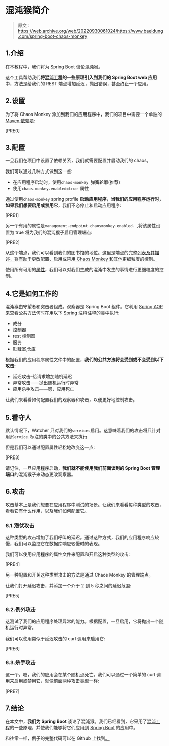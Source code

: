 # 混沌猴简介

> 原文：<https://web.archive.org/web/20220930061024/https://www.baeldung.com/spring-boot-chaos-monkey>

## 1.介绍

在本教程中，我们将为 Spring Boot 谈论[混沌猴](https://web.archive.org/web/20221114100953/https://codecentric.github.io/chaos-monkey-spring-boot/)。

这个工具帮助我们**将[混沌工程](https://web.archive.org/web/20221114100953/https://principlesofchaos.org/)的一些原理引入到我们的 Spring Boot web 应用**中，方法是给我们的 REST 端点增加延迟，抛出错误，甚至终止一个应用。

## 2.设置

为了将 Chaos Monkey 添加到我们的应用程序中，我们的项目中需要一个单独的 [Maven 依赖项](https://web.archive.org/web/20221114100953/https://search.maven.org/classic/#search%7Cgav%7C1%7Ca%3A%22chaos-monkey-spring-boot%22):

[PRE0]

## 3.配置

一旦我们在项目中设置了依赖关系，我们就需要配置并启动我们的 chaos。

我们可以通过几种方式做到这一点:

*   在应用程序启动时，使用`chaos-monkey `弹簧轮廓(推荐)
*   使用`chaos.monkey.enabled=true `属性

通过使用`chaos-monkey` spring profile **启动应用程序，当我们的应用程序运行时，如果我们想要启用或禁用它**，我们不必停止和启动应用程序:

[PRE1]

另一个有用的属性是`management.endpoint.chaosmonkey.enabled. `,将该属性设置为 true 将为我们的混沌猴子启用管理端点:

[PRE2]

从这个端点，我们可以看到我们的图书馆的地位。这里是端点的完整[列表及其描述，将有助于更改配置、启用或禁用 Chaos Monkey 和其他更细粒度的控制。](https://web.archive.org/web/20221114100953/https://github.com/codecentric/chaos-monkey-spring-boot/blob/main/chaos-monkey-docs/src/main/asciidoc/endpoints.adoc)

使用所有可用的[属性](https://web.archive.org/web/20221114100953/https://codecentric.github.io/chaos-monkey-spring-boot/latest/#_properties)，我们可以对我们生成的混沌中发生的事情进行更细粒度的控制。

## 4.它是如何工作的

混沌猴由守望者和突击者组成。观察器是 Spring Boot 组件。它利用 [Spring AOP](https://web.archive.org/web/20221114100953/https://docs.spring.io/spring/docs/current/spring-framework-reference/core.html#aop-api) 来查看公共方法何时在用以下 Spring 注释注释的类中执行:

*   成分
*   控制器
*   rest 控制器
*   服务
*   贮藏室ˌ仓库

根据我们的应用程序属性文件中的配置，**我们的公共方法将会受到或不会受到以下攻击:**

*   延迟攻击–给请求增加随机延迟
*   异常攻击——抛出随机运行时异常
*   应用杀手攻击——嗯，应用死亡

让我们来看看如何配置我们的观察器和攻击，以便更好地控制攻击。

## 5.看守人

默认情况下，Watcher 只对我们的`services`启用。这意味着我们的攻击将只针对用`@Service.`标注的类中的公共方法来执行

但是我们可以通过配置属性轻松地改变这一点:

[PRE3]

请记住，一旦应用程序启动，**我们就不能使用我们前面谈到的 Spring Boot 管理端口**的混沌猴子来动态更改观察器。

## 6.攻击

攻击基本上是我们想要在应用程序中测试的场景。让我们来看看每种类型的攻击，看看它有什么作用，以及我们如何配置它。

### 6.1.潜伏攻击

这种类型的攻击增加了我们呼叫的延迟。通过这种方式，我们的应用程序响应较慢，我们可以监控它在数据库响应较慢时的表现。

我们可以使用应用程序的属性文件来配置和开启这种类型的攻击:

[PRE4]

另一种配置和开关这种类型攻击的方法是通过 Chaos Monkey 的管理端点。

让我们打开延迟攻击，并添加一个介于 2 到 5 秒之间的延迟范围:

[PRE5]

### 6.2.例外攻击

这测试了我们的应用程序处理异常的能力。根据配置，一旦启用，它将抛出一个随机运行时异常。

我们可以使用类似于延迟攻击的 curl 调用来启用它:

[PRE6]

### 6.3.杀手攻击

这一个，嗯，我们的应用会在某个随机点死亡。我们可以通过一个简单的 curl 调用来启用或禁用它，就像前面两种攻击类型一样:

[PRE7]

## 7.结论

在本文中，**我们为 Spring Boot** 谈论了混沌猴。我们已经看到，它采用了[混沌工程](https://web.archive.org/web/20221114100953/https://principlesofchaos.org/)的一些原理，并使我们能够将它们应用到 [Spring Boot](https://web.archive.org/web/20221114100953/https://spring.io/projects/spring-boot) 的应用中。

和往常一样，例子的完整代码可以在 Github 上找到[。](https://web.archive.org/web/20221114100953/https://github.com/eugenp/tutorials/tree/master/spring-boot-modules/spring-boot-performance)